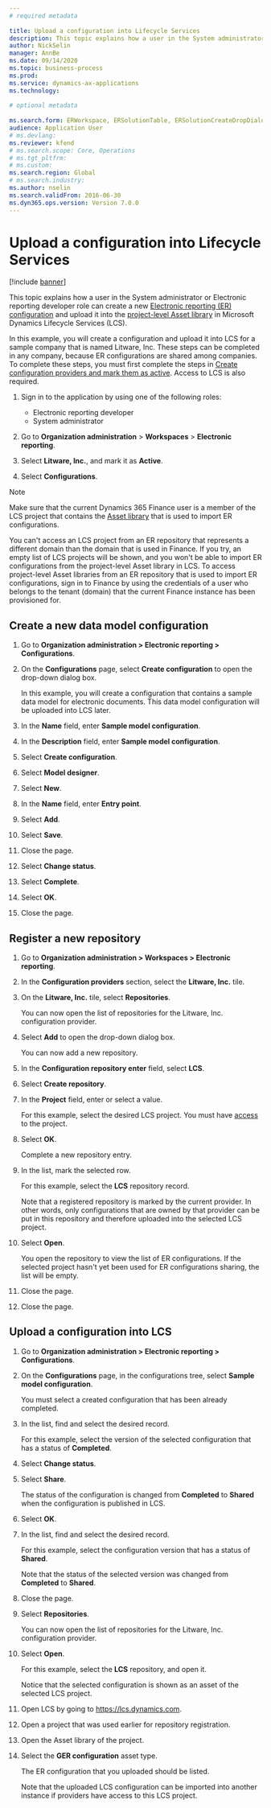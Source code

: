```yaml
--- 
# required metadata 
 
title: Upload a configuration into Lifecycle Services
description: This topic explains how a user in the System administrator or Electronic reporting developer role can create a new Electronic reporting (ER) configuration and upload it into Microsoft Dynamics Lifecycle Services (LCS).
author: NickSelin
manager: AnnBe 
ms.date: 09/14/2020
ms.topic: business-process 
ms.prod:  
ms.service: dynamics-ax-applications 
ms.technology:  
 
# optional metadata 
 
ms.search.form: ERWorkspace, ERSolutionTable, ERSolutionCreateDropDialog, ERDataModelDesigner, ERDataModelContentsItemCreationDialog, ERSolutionRepositoryTable, ERSolutionRepositoryCreateDropDialog, ERSolutionImport
audience: Application User 
# ms.devlang:  
ms.reviewer: kfend
# ms.search.scope: Core, Operations 
# ms.tgt_pltfrm:  
# ms.custom:  
ms.search.region: Global
# ms.search.industry: 
ms.author: nselin
ms.search.validFrom: 2016-06-30 
ms.dyn365.ops.version: Version 7.0.0 
---
```

# Upload a configuration into Lifecycle Services

[!include [banner](../../includes/banner.md)]

This topic explains how a user in the System administrator or Electronic reporting developer role can create a new [Electronic reporting (ER) configuration](../general-electronic-reporting.md#Configuration) and upload it into the [project-level Asset library](../../lifecycle-services/asset-library.md) in Microsoft Dynamics Lifecycle Services (LCS).

In this example, you will create a configuration and upload it into LCS for a sample company that is named Litware, Inc. These steps can be completed in any company, because ER configurations are shared among companies. To complete these steps, you must first complete the steps in [Create configuration providers and mark them as active](er-configuration-provider-mark-it-active-2016-11.md). Access to LCS is also required.

1. Sign in to the application by using one of the following roles:

    - Electronic reporting developer
    - System administrator

2. Go to **Organization administration** \> **Workspaces** \> **Electronic reporting**.
3. Select **Litware, Inc.**, and mark it as **Active**.
4. Select **Configurations**.

<a name="accessconditions"></a>
> [!NOTE]
> Make sure that the current Dynamics 365 Finance user is a member of the LCS project that contains the [Asset library](../../lifecycle-services/asset-library.md#asset-library-support) that is used to import ER configurations.
>
> You can't access an LCS project from an ER repository that represents a different domain than the domain that is used in Finance. If you try, an empty list of LCS projects will be shown, and you won't be able to import ER configurations from the project-level Asset library in LCS. To access project-level Asset libraries from an ER repository that is used to import ER configurations, sign in to Finance by using the credentials of a user who belongs to the tenant (domain) that the current Finance instance has been provisioned for.

## Create a new data model configuration

1. Go to **Organization administration \> Electronic reporting \> Configurations**.
2. On the **Configurations** page, select **Create configuration** to open the drop-down dialog box.

    In this example, you will create a configuration that contains a sample data model for electronic documents. This data model configuration will be uploaded into LCS later.

3. In the **Name** field, enter **Sample model configuration**.
4. In the **Description** field, enter **Sample model configuration**.
5. Select **Create configuration**.
6. Select **Model designer**.
7. Select **New**.
8. In the **Name** field, enter **Entry point**.
9. Select **Add**.
10. Select **Save**.
11. Close the page.
12. Select **Change status**.
13. Select **Complete**.
14. Select **OK**.
15. Close the page.

## Register a new repository

1. Go to **Organization administration \> Workspaces \> Electronic reporting**.

2. In the **Configuration providers** section, select the **Litware, Inc.** tile.

3. On the **Litware, Inc.** tile, select **Repositories**.

    You can now open the list of repositories for the Litware, Inc. configuration provider.

4. Select **Add** to open the drop-down dialog box.

    You can now add a new repository.

5. In the **Configuration repository enter** field, select **LCS**.
6. Select **Create repository**.
7. In the **Project** field, enter or select a value.

    For this example, select the desired LCS project. You must have [access](#accessconditions) to the project.

8. Select **OK**.

    Complete a new repository entry.

9. In the list, mark the selected row.

    For this example, select the **LCS** repository record.

    Note that a registered repository is marked by the current provider. In other words, only configurations that are owned by that provider can be put in this repository and therefore uploaded into the selected LCS project.

10. Select **Open**.

    You open the repository to view the list of ER configurations. If the selected project hasn't yet been used for ER configurations sharing, the list will be empty.

11. Close the page.
12. Close the page.

## Upload a configuration into LCS

1. Go to **Organization administration \> Electronic reporting \> Configurations**.
2. On the **Configurations** page, in the configurations tree, select **Sample model configuration**.

    You must select a created configuration that has been already completed.

3. In the list, find and select the desired record.

    For this example, select the version of the selected configuration that has a status of **Completed**.

4. Select **Change status**.
5. Select **Share**.

    The status of the configuration is changed from **Completed** to **Shared** when the configuration is published in LCS.

6. Select **OK**.
7. In the list, find and select the desired record.

    For this example, select the configuration version that has a status of **Shared**.

    Note that the status of the selected version was changed from **Completed** to **Shared**.

8. Close the page.
9. Select **Repositories**.

    You can now open the list of repositories for the Litware, Inc. configuration provider.

10. Select **Open**.

    For this example, select the **LCS** repository, and open it.

    Notice that the selected configuration is shown as an asset of the selected LCS project.

11. Open LCS by going to <https://lcs.dynamics.com>.
12. Open a project that was used earlier for repository registration.
13. Open the Asset library of the project.
14. Select the **GER configuration** asset type.

    The ER configuration that you uploaded should be listed.

    Note that the uploaded LCS configuration can be imported into another instance if providers have access to this LCS project.
